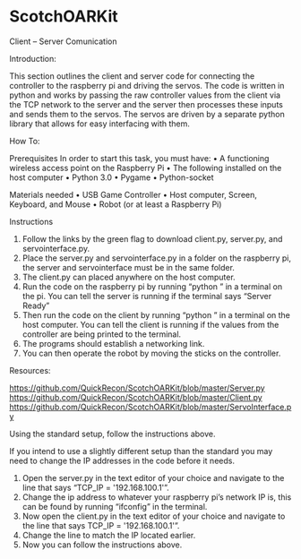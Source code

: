 # ScotchOARKit

Client – Server Comunication

Introduction:

This section outlines the client and server code for connecting the controller to the raspberry pi and driving the servos. The code is written in python and works by passing the raw controller values from the client via the TCP network to the server and the server then processes these inputs and sends them to the servos. The servos are driven by a separate python library that allows for easy interfacing with them.

How To:

Prerequisites
In order to start this task, you must have:
•	A functioning wireless access point on the Raspberry Pi
•	The following installed on the host computer
•	Python 3.0
•	Pygame
•	Python-socket

Materials needed
•	USB Game Controller
•	Host computer, Screen, Keyboard, and Mouse
•	Robot (or at least a Raspberry Pi)

Instructions
1.	Follow the links by the green flag to download client.py, server.py, and servointerface.py.
2.	Place the server.py and servointerface.py in a folder on the raspberry pi, the server and servointerface must be in the same folder.
3.	The client.py can placed anywhere on the host computer.
4.	Run the code on the raspberry pi by running “python <pathtoserver>” in a terminal on the pi. You can tell the server is running if the terminal says “Server Ready”
5.	Then run the code on the client by running “python <pathtoclient>” in a terminal on the host computer. You can tell the client is running if the values from the controller are being printed to the terminal.
6.	The programs should establish a networking link.
7.	You can then operate the robot by moving the sticks on the controller.





Resources:

https://github.com/QuickRecon/ScotchOARKit/blob/master/Server.py
https://github.com/QuickRecon/ScotchOARKit/blob/master/Client.py
https://github.com/QuickRecon/ScotchOARKit/blob/master/ServoInterface.py


Using the standard setup, follow the instructions above.


 If you intend to use a slightly different setup than the standard you may need to change the IP addresses in the code before it needs.

1.	Open the server.py in the text editor of your choice and navigate to the line that says “TCP_IP = '192.168.100.1'”.
2.	Change the ip address to whatever your raspberry pi’s network IP is, this can be found by running “ifconfig” in the terminal.
3.	Now open the client.py in the text editor of your choice and navigate to the line that says TCP_IP = '192.168.100.1'”.
4.	Change the line to match the IP located earlier.
5.	Now you can follow the instructions above.
